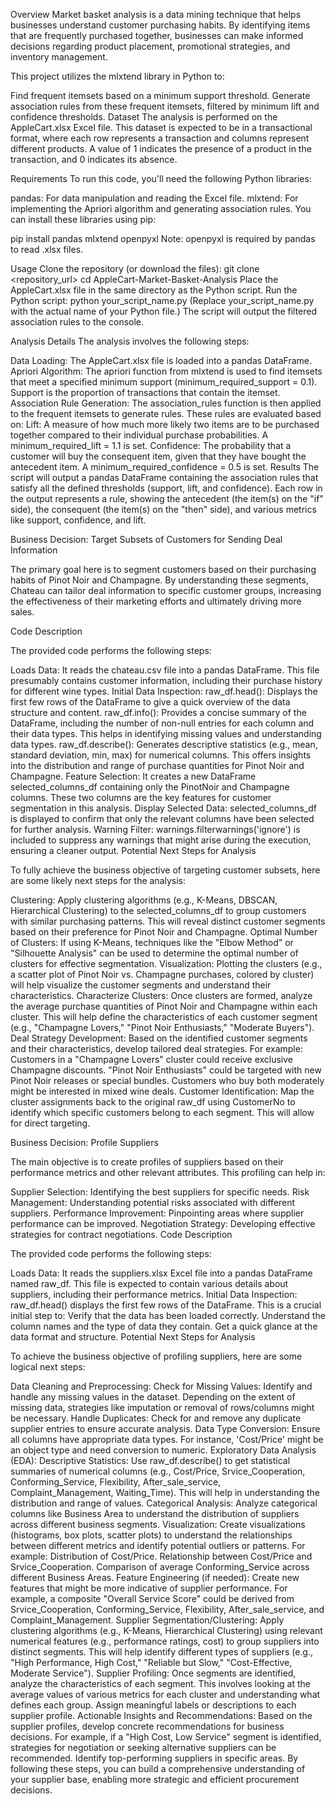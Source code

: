 Overview
Market basket analysis is a data mining technique that helps businesses understand customer purchasing habits. By identifying items that are frequently purchased together, businesses can make informed decisions regarding product placement, promotional strategies, and inventory management.

This project utilizes the mlxtend library in Python to:

Find frequent itemsets based on a minimum support threshold.
Generate association rules from these frequent itemsets, filtered by minimum lift and confidence thresholds.
Dataset
The analysis is performed on the AppleCart.xlsx Excel file. This dataset is expected to be in a transactional format, where each row represents a transaction and columns represent different products. A value of 1 indicates the presence of a product in the transaction, and 0 indicates its absence.

Requirements
To run this code, you'll need the following Python libraries:

pandas: For data manipulation and reading the Excel file.
mlxtend: For implementing the Apriori algorithm and generating association rules.
You can install these libraries using pip:

pip install pandas mlxtend openpyxl
Note: openpyxl is required by pandas to read .xlsx files.

Usage
Clone the repository (or download the files):
git clone <repository_url>
cd AppleCart-Market-Basket-Analysis
Place the AppleCart.xlsx file in the same directory as the Python script.
Run the Python script:
python your_script_name.py
(Replace your_script_name.py with the actual name of your Python file.)
The script will output the filtered association rules to the console.

Analysis Details
The analysis involves the following steps:

Data Loading: The AppleCart.xlsx file is loaded into a pandas DataFrame.
Apriori Algorithm: The apriori function from mlxtend is used to find itemsets that meet a specified minimum support (minimum_required_support = 0.1). Support is the proportion of transactions that contain the itemset.
Association Rule Generation: The association_rules function is then applied to the frequent itemsets to generate rules. These rules are evaluated based on:
Lift: A measure of how much more likely two items are to be purchased together compared to their individual purchase probabilities. A minimum_required_lift = 1.1 is set.
Confidence: The probability that a customer will buy the consequent item, given that they have bought the antecedent item. A minimum_required_confidence = 0.5 is set.
Results
The script will output a pandas DataFrame containing the association rules that satisfy all the defined thresholds (support, lift, and confidence). Each row in the output represents a rule, showing the antecedent (the item(s) on the "if" side), the consequent (the item(s) on the "then" side), and various metrics like support, confidence, and lift.


Business Decision: Target Subsets of Customers for Sending Deal Information

The primary goal here is to segment customers based on their purchasing habits of Pinot Noir and Champagne. By understanding these segments, Chateau can tailor deal information to specific customer groups, increasing the effectiveness of their marketing efforts and ultimately driving more sales.

Code Description

The provided code performs the following steps:

Loads Data: It reads the chateau.csv file into a pandas DataFrame. This file presumably contains customer information, including their purchase history for different wine types.
Initial Data Inspection:
raw_df.head(): Displays the first few rows of the DataFrame to give a quick overview of the data structure and content.
raw_df.info(): Provides a concise summary of the DataFrame, including the number of non-null entries for each column and their data types. This helps in identifying missing values and understanding data types.
raw_df.describe(): Generates descriptive statistics (e.g., mean, standard deviation, min, max) for numerical columns. This offers insights into the distribution and range of purchase quantities for Pinot Noir and Champagne.
Feature Selection: It creates a new DataFrame selected_columns_df containing only the PinotNoir and Champagne columns. These two columns are the key features for customer segmentation in this analysis.
Display Selected Data: selected_columns_df is displayed to confirm that only the relevant columns have been selected for further analysis.
Warning Filter: warnings.filterwarnings('ignore') is included to suppress any warnings that might arise during the execution, ensuring a cleaner output.
Potential Next Steps for Analysis

To fully achieve the business objective of targeting customer subsets, here are some likely next steps for the analysis:

Clustering: Apply clustering algorithms (e.g., K-Means, DBSCAN, Hierarchical Clustering) to the selected_columns_df to group customers with similar purchasing patterns. This will reveal distinct customer segments based on their preference for Pinot Noir and Champagne.
Optimal Number of Clusters: If using K-Means, techniques like the "Elbow Method" or "Silhouette Analysis" can be used to determine the optimal number of clusters for effective segmentation.
Visualization: Plotting the clusters (e.g., a scatter plot of Pinot Noir vs. Champagne purchases, colored by cluster) will help visualize the customer segments and understand their characteristics.
Characterize Clusters: Once clusters are formed, analyze the average purchase quantities of Pinot Noir and Champagne within each cluster. This will help define the characteristics of each customer segment (e.g., "Champagne Lovers," "Pinot Noir Enthusiasts," "Moderate Buyers").
Deal Strategy Development: Based on the identified customer segments and their characteristics, develop tailored deal strategies. For example:
Customers in a "Champagne Lovers" cluster could receive exclusive Champagne discounts.
"Pinot Noir Enthusiasts" could be targeted with new Pinot Noir releases or special bundles.
Customers who buy both moderately might be interested in mixed wine deals.
Customer Identification: Map the cluster assignments back to the original raw_df using CustomerNo to identify which specific customers belong to each segment. This will allow for direct targeting.



Business Decision: Profile Suppliers

The main objective is to create profiles of suppliers based on their performance metrics and other relevant attributes. This profiling can help in:

Supplier Selection: Identifying the best suppliers for specific needs.
Risk Management: Understanding potential risks associated with different suppliers.
Performance Improvement: Pinpointing areas where supplier performance can be improved.
Negotiation Strategy: Developing effective strategies for contract negotiations.
Code Description

The provided code performs the following steps:

Loads Data: It reads the suppliers.xlsx Excel file into a pandas DataFrame named raw_df. This file is expected to contain various details about suppliers, including their performance metrics.
Initial Data Inspection: raw_df.head() displays the first few rows of the DataFrame. This is a crucial initial step to:
Verify that the data has been loaded correctly.
Understand the column names and the type of data they contain.
Get a quick glance at the data format and structure.
Potential Next Steps for Analysis

To achieve the business objective of profiling suppliers, here are some logical next steps:

Data Cleaning and Preprocessing:
Check for Missing Values: Identify and handle any missing values in the dataset. Depending on the extent of missing data, strategies like imputation or removal of rows/columns might be necessary.
Handle Duplicates: Check for and remove any duplicate supplier entries to ensure accurate analysis.
Data Type Conversion: Ensure all columns have appropriate data types. For instance, 'Cost/Price' might be an object type and need conversion to numeric.
Exploratory Data Analysis (EDA):
Descriptive Statistics: Use raw_df.describe() to get statistical summaries of numerical columns (e.g., Cost/Price, Srvice_Cooperation, Conforming_Service, Flexibility, After_sale_service, Complaint_Management, Waiting_Time). This will help in understanding the distribution and range of values.
Categorical Analysis: Analyze categorical columns like Business Area to understand the distribution of suppliers across different business segments.
Visualization: Create visualizations (histograms, box plots, scatter plots) to understand the relationships between different metrics and identify potential outliers or patterns. For example:
Distribution of Cost/Price.
Relationship between Cost/Price and Srvice_Cooperation.
Comparison of average Conforming_Service across different Business Areas.
Feature Engineering (if needed):
Create new features that might be more indicative of supplier performance. For example, a composite "Overall Service Score" could be derived from Srvice_Cooperation, Conforming_Service, Flexibility, After_sale_service, and Complaint_Management.
Supplier Segmentation/Clustering:
Apply clustering algorithms (e.g., K-Means, Hierarchical Clustering) using relevant numerical features (e.g., performance ratings, cost) to group suppliers into distinct segments. This will help identify different types of suppliers (e.g., "High Performance, High Cost," "Reliable but Slow," "Cost-Effective, Moderate Service").
Supplier Profiling:
Once segments are identified, analyze the characteristics of each segment. This involves looking at the average values of various metrics for each cluster and understanding what defines each group.
Assign meaningful labels or descriptions to each supplier profile.
Actionable Insights and Recommendations:
Based on the supplier profiles, develop concrete recommendations for business decisions. For example, if a "High Cost, Low Service" segment is identified, strategies for negotiation or seeking alternative suppliers can be recommended.
Identify top-performing suppliers in specific areas.
By following these steps, you can build a comprehensive understanding of your supplier base, enabling more strategic and efficient procurement decisions.
